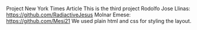 Project New York Times Article
This is the third project
Rodolfo Jose Llinas: https://github.com/RadiactiveJesus 
Molnar Emese: https://github.com/Mesi21 
We used plain html and css for styling the layout. 